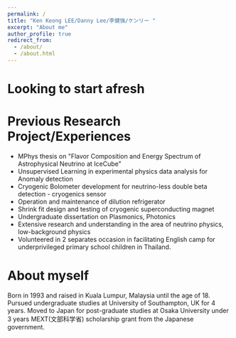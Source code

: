 ```yaml
---
permalink: /
title: "Ken Keong LEE/Danny Lee/李健强/ケンリー "
excerpt: "About me"
author_profile: true
redirect_from: 
  - /about/
  - /about.html
---
```


Looking to start afresh
=====

Previous Research Project/Experiences
=====
* MPhys thesis on "Flavor Composition and Energy Spectrum of Astrophysical Neutrino at IceCube"
* Unsupervised Learning in experimental physics data analysis for Anomaly detection
* Cryogenic Bolometer development for neutrino-less double beta detection - cryogenics sensor
* Operation and maintenance of dilution refrigerator
* Shrink fit design and testing of cryogenic superconducting magnet 
* Undergraduate dissertation on Plasmonics, Photonics
* Extensive research and understanding in the area of neutrino physics, low-background physics
* Volunteered in 2 separates occasion in facilitating English camp for underprivileged primary school children in Thailand.

About myself
======
 Born in 1993 and raised in Kuala Lumpur, Malaysia until the age of 18. Pursued undergraduate studies at University of Southampton, UK for 4 years. Moved to Japan for post-graduate studies at Osaka University under 3 years MEXT(文部科学省) scholarship grant from the Japanese government.
